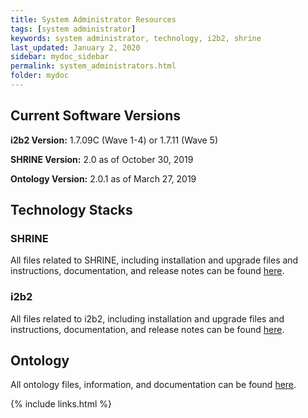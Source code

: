 ```yaml
---
title: System Administrator Resources
tags: [system administrator]
keywords: system administrator, technology, i2b2, shrine
last_updated: January 2, 2020
sidebar: mydoc_sidebar
permalink: system_administrators.html
folder: mydoc
---
```


## Current Software Versions
**i2b2 Version:** 1.7.09C (Wave 1-4) or 1.7.11 (Wave 5)

**SHRINE Version:** 2.0 as of October 30, 2019 

**Ontology Version:** 2.0.1 as of March 27, 2019 


## Technology Stacks
### SHRINE
All files related to SHRINE, including installation and upgrade files and instructions, documentation, and release notes can be found [here](https://github.com/dbmi-pitt/ACT-Network/wiki/SHRINE).

### i2b2
All files related to i2b2, including installation and upgrade files and instructions, documentation, and release notes can be found [here](https://github.com/dbmi-pitt/ACT-Network/wiki/i2b2).

## Ontology
All ontology files, information, and documentation can be found [here](https://github.com/dbmi-pitt/ACT-Network/wiki/ontology).

{% include links.html %}
